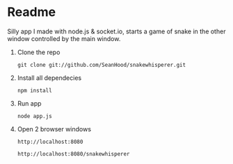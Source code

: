# Readme

Silly app I made with node.js & socket.io, starts a game of snake in the other window controlled by the main window.


1. Clone the repo

	`git clone git://github.com/SeanHood/snakewhisperer.git`
	
2. Install all dependecies
	
	`npm install`
	
3. Run app

	`node app.js`
	
4. Open 2 browser windows

	`http://localhost:8080`
	
	`http://localhost:8080/snakewhisperer`
	
